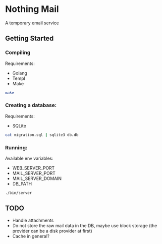 # Nothing Mail

A temporary email service

## Getting Started

### Compiling

Requirements:
 - Golang
 - Templ
 - Make

```sh
make
```

### Creating a database:

Requirements:
 - SQLite

```sh
cat migration.sql | sqlite3 db.db
```

### Running:

Available env variables:
 - WEB_SERVER_PORT
 - MAIL_SERVER_PORT
 - MAIL_SERVER_DOMAIN
 - DB_PATH

```sh
./bin/server
```

## TODO

 - Handle attachments
 - Do not store the raw mail data in the DB, maybe use block storage (the provider can be a disk provider at first)
 - Cache in general?
